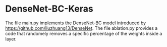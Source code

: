 # DenseNet-BC-Keras
The file main.py implements the DenseNet-BC model introduced by https://github.com/liuzhuang13/DenseNet.
The file ablation.py provides a code that randomely removes a specific percentage of the weights inside a layer.
